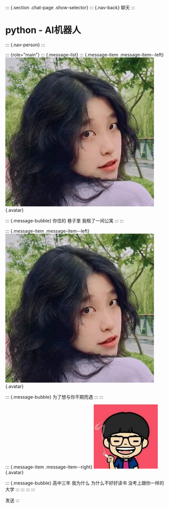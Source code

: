 ::: {.section .chat-page .show-selector}
::: {.nav-back}
聊天
:::

# python - AI机器人

::: {.nav-person}
:::

::: {role="main"}
::: {.message-list}
::: {.message-item .message-item--left}
![头像](./img/girl.png){.avatar}

::: {.message-bubble}
你住的 巷子里 我租了一间公寓
:::
:::

::: {.message-item .message-item--left}
![头像](./img/girl.png){.avatar}

::: {.message-bubble}
为了想与你不期而遇
:::
:::

::: {.message-item .message-item--right}
![头像](./img/boy.png){.avatar}

::: {.message-bubble}
高中三年 我为什么 为什么不好好读书 没考上跟你一样的大学
:::
:::
:::
:::

发送
:::
